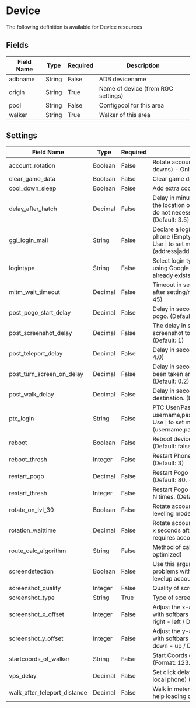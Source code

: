 # Device

The following definition is available for Device resources
## Fields
| Field Name | Type  | Required  | Description   |
| --         | --    | --        | --            |
|adbname|String|False|ADB devicename|
|origin|String|True|Name of device (from RGC settings)|
|pool|String|False|Configpool for this area|
|walker|String|True|Walker of this area|

## Settings
| Field Name | Type  | Required  | Description   |
| --         | --    | --        | --            |
|account_rotation|Boolean|False|Rotate accounts (f.e. to prevent long cool downs) - Only for PTC|
|clear_game_data|Boolean|False|Clear game data if logins fail multiple times|
|cool_down_sleep|Boolean|False|Add extra cooldown after teleport|
|delay_after_hatch|Decimal|False|Delay in minutes to wait before moving to the location of a hatched egg. Raidbosses do not necessarily appear immediately. (Default: 3.5)|
|ggl_login_mail|String|False|Declare a login address or domain from phone (Empty = first @gmail.com entry)<br>Use \| to set more the one account (address\|address)|
|logintype|String|False|Select login type for automatic login. If using Google make sure that account already exists on device.|
|mitm_wait_timeout|Decimal|False|Timeout in seconds while waiting for data after setting/reaching a location. (Default: 45)|
|post_pogo_start_delay|Decimal|False|Delay in seconds to wait after starting pogo. (Default: 60.0)|
|post_screenshot_delay|Decimal|False|The delay in seconds to wait after taking a screenshot to copy it and start the next (Default: 1)|
|post_teleport_delay|Decimal|False|Delay in seconds after teleport. (Default: 4.0)|
|post_turn_screen_on_delay|Decimal|False|Delay in seconds after a screenshot has been taken and about to be saved. (Default: 0.2)|
|post_walk_delay|Decimal|False|Delay in seconds after reaching destination. (Default: 2.0)|
|ptc_login|String|False|PTC User/Password (Format username,password)<br>Use \| to set more the one account (username,password\|username,password)|
|reboot|Boolean|False|Reboot device if reboot_thresh is reached (Default: false)|
|reboot_thresh|Integer|False|Restart Phone after restart Pogo N times. (Default: 3)|
|restart_pogo|Decimal|False|Restart Pogo every N location-changes. (Default: 80. - 0 for never)|
|restart_thresh|Integer|False|Restart Pogo after reaching MITM Timeout N times. (Default: 5)|
|rotate_on_lvl_30|Boolean|False|Rotate accounts if player level >= 30 (for leveling mode)|
|rotation_waittime|Decimal|False|Rotate accounts if wait time is longer than x seconds after teleport (Default: 300 - requires account_rotation to be enabled)|
|route_calc_algorithm|String|False|Method of calculation for routes. (Default: optimized)|
|screendetection|Boolean|False|Use this argument if there are login/logout problems with this device or you want to levelup accounts|
|screenshot_quality|Integer|False|Quality of screenshot (Default: 80)|
|screenshot_type|String|True|Type of screenshot (Default: jpeg)|
|screenshot_x_offset|Integer|False|Adjust the x-axis click offset on phones with softbars and/or black upper bars. (+ right - left / Default: 0)|
|screenshot_y_offset|Integer|False|Adjust the y-axis click offset on phones with softbars and/or black upper bars. (+ down - up / Default: 0)|
|startcoords_of_walker|String|False|Start Coords of Walker (Default: None) (Format: 123.45,67.89)|
|vps_delay|Decimal|False|Set click delay for pokestop walker (VPS -> local phone) (Default: 0)|
|walk_after_teleport_distance|Decimal|False|Walk in meters to walk after teleport. Might help loading data (Default: None)|